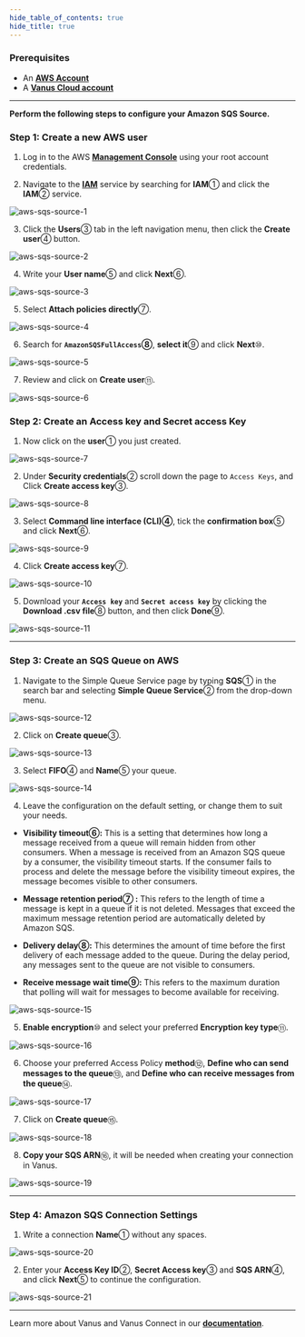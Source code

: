 ```yaml
--- 
hide_table_of_contents: true
hide_title: true
---
```


### Prerequisites

- An [**AWS Account**](https://aws.amazon.com)
- A [**Vanus Cloud account**](https://cloud.vanus.ai)

---

**Perform the following steps to configure your Amazon SQS Source.**

### Step 1: Create a new AWS user

1. Log in to the AWS [**Management Console**](https://aws.amazon.com) using your root account credentials.

2. Navigate to the [**IAM**](https://console.aws.amazon.com/iam/) service by searching for **IAM**① and click the **IAM**② service.

![aws-sqs-source-1](images/aws-sqs-source-1.webp)

3. Click the **Users**③ tab in the left navigation menu, then click the **Create user**④ button.

![aws-sqs-source-2](images/aws-sqs-source-2.webp)

4. Write your **User name**⑤ and click **Next**⑥.

![aws-sqs-source-3](images/aws-sqs-source-3.webp)

5. Select **Attach policies directly**⑦.

![aws-sqs-source-4](images/aws-sqs-source-4.webp)

6. Search for **`AmazonSQSFullAccess`⑧**, **select it**⑨ and click **Next**⑩.

![aws-sqs-source-5](images/aws-sqs-source-5.webp)

7. Review and click on **Create user**⑪.

![aws-sqs-source-6](images/aws-sqs-source-6.webp)

### Step 2: Create an Access key and Secret access Key

1. Now click on the **user**① you just created.

![aws-sqs-source-7](images/aws-sqs-source-7.webp)

2. Under **Security credentials**② scroll down the page to `Access Keys`, and Click **Create access key**③.

![aws-sqs-source-8](images/aws-sqs-source-8.webp)

3. Select **Command line interface (CLI)④**, tick the **confirmation box**⑤ and click **Next**⑥.

![aws-sqs-source-9](images/aws-sqs-source-9.webp)

4. Click **Create access key**⑦.

![aws-sqs-source-10](images/aws-sqs-source-10.webp)

5. Download your **`Access key`** and **`Secret access key`** by clicking the **Download .csv file**⑧ button, and then click **Done**⑨.

![aws-sqs-source-11](images/aws-sqs-source-11.webp)

---

### Step 3: Create an SQS Queue on AWS

1. Navigate to the Simple Queue Service page by typing **SQS**① in the search bar and selecting **Simple Queue Service**② from the drop-down menu.

![aws-sqs-source-12](images/aws-sqs-source-12.webp)  

2. Click on **Create queue**③.

![aws-sqs-source-13](images/aws-sqs-source-13.webp)

3. Select **FIFO**④ and **Name**⑤ your queue.

![aws-sqs-source-14](images/aws-sqs-source-14.webp)

4. Leave the configuration on the default setting, or change them to suit your needs.

- **Visibility timeout⑥:** This is a setting that determines how long a message received from a queue will remain hidden from other consumers. When a message is received from an Amazon SQS queue by a consumer, the visibility timeout starts. If the consumer fails to process and delete the message before the visibility timeout expires, the message becomes visible to other consumers.

- **Message retention period⑦ :** This refers to the length of time a message is kept in a queue if it is not deleted. Messages that exceed the maximum message retention period are automatically deleted by Amazon SQS.

- **Delivery delay⑧:** This determines the amount of time before the first delivery of each message added to the queue. During the delay period, any messages sent to the queue are not visible to consumers.

- **Receive message wait time⑨:** This refers to the maximum duration that polling will wait for messages to become available for receiving.

![aws-sqs-source-15](images/aws-sqs-source-15.webp)

5. **Enable encryption**⑩ and select your preferred **Encryption key type**⑪.

![aws-sqs-source-16](images/aws-sqs-source-16.webp) 

6. Choose your preferred Access Policy **method**⑫, **Define who can send messages to the queue**⑬, and **Define who can receive messages from the queue**⑭.

![aws-sqs-source-17](images/aws-sqs-source-17.webp)

7. Click on **Create queue**⑮.

![aws-sqs-source-18](images/aws-sqs-source-18.webp)

8. **Copy your SQS ARN**⑯, it will be needed when creating your connection in Vanus.

![aws-sqs-source-19](images/aws-sqs-source-19.webp) 

---

### Step 4: Amazon SQS Connection Settings

1. Write a connection **Name**① without any spaces.

![aws-sqs-source-20](images/aws-sqs-source-20.webp)

2. Enter your **Access Key ID**②, **Secret Access key**③ and **SQS ARN**④, and click **Next**⑤ to continue the configuration.

![aws-sqs-source-21](images/aws-sqs-source-21.webp)

---

Learn more about Vanus and Vanus Connect in our [**documentation**](https://docs.vanus.ai).
